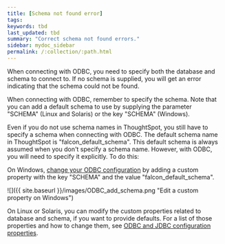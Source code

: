 ```yaml
---
title: [Schema not found error]
tags:
keywords: tbd
last_updated: tbd
summary: "Correct schema not found errors."
sidebar: mydoc_sidebar
permalink: /:collection/:path.html
---
```

When connecting with ODBC, you need to specify both the database and schema to connect to. If no schema is supplied, you will get an error indicating that the schema could not be found.

When connecting with ODBC, remember to specify the schema. Note that you can add a default schema to use by supplying the parameter "SCHEMA" (Linux and Solaris) or the key "SCHEMA" (Windows).

Even if you do not use schema names in ThoughtSpot, you still have to specify a schema when connecting with ODBC. The default schema name in ThoughtSpot is "falcon_default_schema". This default schema is always assumed when you don't specify a schema name. However, with ODBC, you will need to specify it explicitly. To do this:

On Windows, [change your ODBC configuration](../clients/change-odbc-windows.html#) by adding a custom property with the key "SCHEMA" and the value "falcon_default_schema".

![]({{ site.baseurl }}/images/ODBC_add_schema.png "Edit a custom property on Windows")

On Linux or Solaris, you can modify the custom properties related to database and schema, if you want to provide defaults. For a list of those properties and how to change them, see [ODBC and JDBC configuration properties](../reference/simba-settings.html#).
